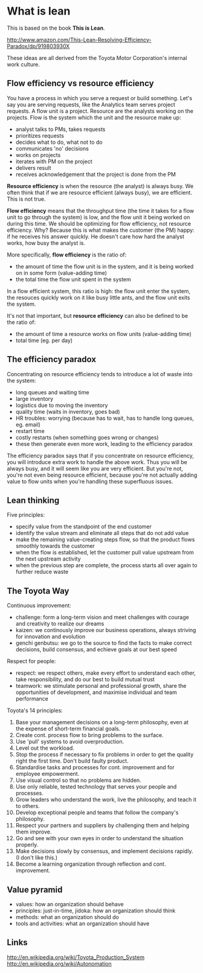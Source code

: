 What is lean
============

This is based on the book **This is Lean**.

http://www.amazon.com/This-Lean-Resolving-Efficiency-Paradox/dp/919803930X

These ideas are all derived from the Toyota Motor Corporation's internal work culture.

Flow efficiency vs resource efficiency
--------------------------------------
You have a process in which you serve a request or build something.
Let's say you are serving requests, like the Analytics team serves project requests.
A flow unit is a project.
Resource are the analysts working on the projects.
Flow is the system which the unit and the resource make up:
- analyst talks to PMs, takes requests
- prioritizes requests
- decides what to do, what not to do
- communicates 'no' decisions
- works on projects
- iterates with PM on the project
- delivers result
- receives acknowledgement that the project is done from the PM

**Resource efficiency** is when the resource (the analyst) is always busy.
We often think that if we are resource efficient (always busy), we are efficient.
This is not true.

**Flow efficiency** means that the throughput time (the time it takes for a flow unit to go through the system) is low, and the flow unit it being worked on during this time.
We should be optimizing for flow efficiency, not resource efficiency.
Why? Because this is what makes the customer (the PM) happy: if he receives his answer quickly. He doesn't care how hard the analyst works, how busy the analyst is.

More specifically, **flow efficiency** is the ratio of:
- the amount of time the flow unit is in the system, and it is being worked on in some form (value-adding time)
- the total time the flow unit spent in the system

In a flow efficient system, this ratio is high: the flow unit enter the system, the resouces quickly work on it like busy little ants, and the flow unit exits the system.

It's not that important, but **resource efficiency** can also be defined to be the ratio of:
- the amount of time a resource works on flow units (value-adding time)
- total time (eg. per day)

The efficiency paradox
----------------------
Concentrating on resource efficiency tends to introduce a lot of waste into the system:
- long queues and waiting time
- large inventory
- logistics due to moving the inventory
- quality time (waits in inventory, goes bad)
- HR troubles: worrying (because has to wait, has to handle long queues, eg. email)
- restart time
- costly restarts (when something goes wrong or changes)
- these then generate even more work, leading to the efficiency paradox

The efficiency paradox says that if you concentrate on resource efficiency, you will introduce extra work to handle the above work. Thus you will be always busy, and it will seem like you are very efficient. But you're not, you're not even being resource efficient, because you're not actually adding value to flow units when you're handling these superfluous issues.

Lean thinking
-------------
Five principles:

- specify value from the standpoint of the end customer
- identify the value stream and eliminate all steps that do not add value
- make the remaining value-creating steps flow, so that the product flows smoothly towards the customer
- when the flow is established, let the customer pull value upstream from the next upstream activity
- when the previous step are complete, the process starts all over again to further reduce waste

The Toyota Way
--------------
Continuous improvement:

- challenge: form a long-term vision and meet challenges with courage and creativity to realize our dreams
- kaizen: we continously improve our business operations, always striving for innovation and evolution
- genchi genbutsu: we go to the source to find the facts to make correct decisions, build consensus, and echieve goals at our best speed

Respect for people:

- respect: we respect others, make every effort to understand each other, take responsibility, and do our best to build mutual trust
- teamwork: we stimulate personal and professional growth, share the opportunities of development, and maximise individual and team performance

Toyota's 14 principles:

1. Base your management decisions on a long-term philosophy, even at the expense of short-term financial goals.
2. Create cont. process flow to bring problems to the surface.
3. Use 'pull' systems to avoid overproduction.
4. Level out the workload.
5. Stop the process if necessary to fix problems in order to get the quality right the first time. Don't build faulty product.
6. Standardise tasks and processes for cont. improvement and for employee empowerment.
7. Use visual control so that no problems are hidden.
8. Use only reliable, tested technology that serves your people and processes.
9. Grow leaders who understand the work, live the philosophy, and teach it to others.
10. Develop exceptional people and teams that follow the company's philosophy.
11. Respect your partners and suppliers by challenging them and helping them improve.
12. Go and see with your own eyes in order to understand the situation properly.
13. Make decisions slowly by consensus, and implement decisions rapidly. (I don't like this.)
14. Become a learning organization through reflection and cont. improvement.

Value pyramid
-------------
- values: how an organization should behave
- principles: just-in-time, jidoka: how an organization should think
- methods: what an organization should do
- tools and activities: what an organization should have

Links
-----
http://en.wikipedia.org/wiki/Toyota_Production_System  
http://en.wikipedia.org/wiki/Autonomation



